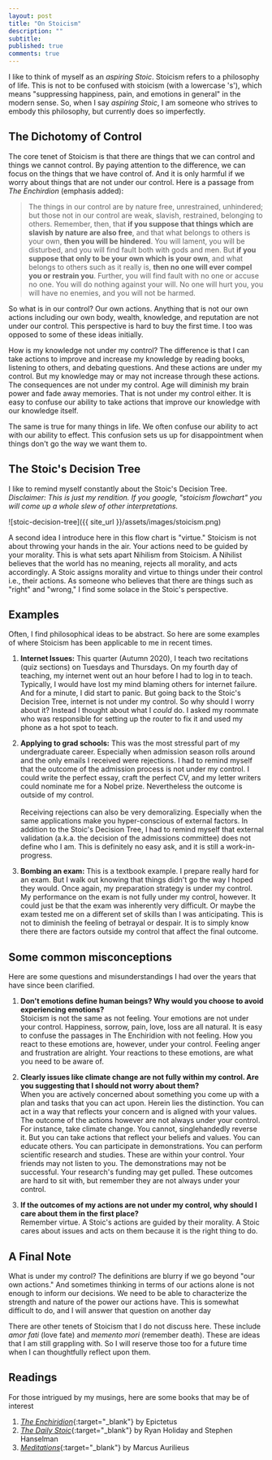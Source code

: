 ```yaml
---
layout: post
title: "On Stoicism"
description: ""
subtitle: 
published: true
comments: true
---
```


I like to think of myself as an *aspiring Stoic*. Stoicism refers to a philosophy of life. This is not to be confused with stoicism (with a lowercase 's'), which means "suppressing happiness, pain, and emotions in general" in the modern sense. So, when I say *aspiring Stoic*, I am someone who strives to embody this philosophy, but currently does so imperfectly.

<!--excerpt_ends-->
## The Dichotomy of Control

The core tenet of Stoicism is that there are things that we can control and things we cannot control. By paying attention to the difference, we can focus on the things that we have control of. And it is only harmful if we worry about things that are not under our control. Here is a passage from *The Enchirdion* (emphasis added):

> The things in our control are by nature free, unrestrained, unhindered; but those not in our control are weak, slavish, restrained, belonging to others. Remember, then, that **if you suppose that things which are slavish by nature are also free**, and that what belongs to others is your own, **then you will be hindered**. You will lament, you will be disturbed, and you will find fault both with gods and men. But **if you suppose that only to be your own which is your own**, and what belongs to others such as it really is, **then no one will ever compel you or restrain you**. Further, you will find fault with no one or accuse no one. You will do nothing against your will. No one will hurt you, you will have no enemies, and you will not be harmed.

So what is in our control? Our own actions. Anything that is not our own actions including our own body, wealth, knowledge, and reputation are not under our control. This perspective is hard to buy the first time. I too was opposed to some of these ideas initially.

How is my knowledge not under my control? The difference is that I can take actions to improve and increase my knowledge by reading books, listening to others, and debating questions. And these actions are under my control. But my knowledge may or may not increase through these actions. The consequences are not under my control. Age will diminish my brain power and fade away memories. That is not under my control either. It is easy to confuse our ability to take actions that improve our knowledge with our knowledge itself.

The same is true for many things in life. We often confuse our ability to act with our ability to effect. This confusion sets us up for disappointment when things don't go the way we want them to.

## The Stoic's Decision Tree
I like to remind myself constantly about the Stoic's Decision Tree. <br>
*Disclaimer: This is just my rendition. If you google, "stoicism flowchart" you will come up a whole slew of other interpretations.*

![stoic-decision-tree]({{ site_url }}/assets/images/stoicism.png)

A second idea I introduce here in this flow chart is "virtue." Stoicism is not about throwing your hands in the air. Your actions need to be guided by your morality. This is what sets apart Nihilism from Stoicism. A Nihilist believes that the world has no meaning, rejects all morality, and acts accordingly. A Stoic assigns morality and virtue to things under their control i.e., their actions. As someone who believes that there are things such as "right" and "wrong," I find some solace in the Stoic's perspective.

## Examples

Often, I find philosophical ideas to be abstract. So here are some examples of where Stoicism has been applicable to me in recent times.

1. **Internet Issues:** This quarter (Autumn 2020), I teach two recitations (quiz sections) on Tuesdays and Thursdays. On my fourth day of teaching, my internet went out an hour before I had to log in to teach. Typically, I would have lost my mind blaming others for internet failure. And for a minute, I did start to panic. But going back to the Stoic's Decision Tree, internet is not under my control. So why should I worry about it? Instead I thought about what I *could* do. I asked my roommate who was responsible for setting up the router to fix it and used my phone as a hot spot to teach.

2. **Applying to grad schools:** This was the most stressful part of my undergraduate career. Especially when admission season rolls around and the only emails I received were rejections. I had to remind myself that the outcome of the admission process is not under my control. I could write the perfect essay, craft the perfect CV, and my letter writers could nominate me for a Nobel prize. Nevertheless the outcome is outside of my control. <br> <br>
Receiving rejections can also be very demoralizing. Especially when the same applications make you hyper-conscious of external factors. In addition to the Stoic's Decision Tree, I had to remind myself that external validation (a.k.a. the decision of the admissions committee) does not define who I am. This is definitely no easy ask, and it is still a work-in-progress.

3. **Bombing an exam:** This is a textbook example. I prepare really hard for an exam. But I walk out knowing that things didn't go the way I hoped they would. Once again, my preparation strategy is under my control. My performance on the exam is not fully under my control, however. It could just be that the exam was inherently very difficult. Or maybe the exam tested me on a different set of skills than I was anticipating. This is not to diminish the feeling of betrayal or despair. It is to simply know there there are factors outside my control that affect the final outcome.

## Some common misconceptions

Here are some questions and misunderstandings I had over the years that have since been clarified.

1. **Don't emotions define human beings? Why would you choose to avoid experiencing emotions?** <br>
Stoicism is not the same as not feeling. Your emotions are not under your control. Happiness, sorrow, pain, love, loss are all natural. It is easy to confuse the passages in The Enchiridion with not feeling. How you react to these emotions are, however, under your control. Feeling anger and frustration are alright. Your reactions to these emotions, are what you need to be aware of.

2. **Clearly issues like climate change are not fully within my control. Are you suggesting that I should not worry about them?** <br>
When you are actively concerned about something you come up with a plan and tasks that you can act upon. Herein lies the distinction. You can act in a way that reflects your concern and is aligned with your values. The outcome of the actions however are not always under your control. For instance, take climate change. You cannot, singlehandedly reverse it. But you can take actions that reflect your beliefs and values. You can educate others. You can participate in demonstrations. You can perform scientific research and studies. These are within your control. Your friends may not listen to you. The demonstrations may not be successful. Your research's funding may get pulled. These outcomes are hard to sit with, but remember they are not always under your control.

3. **If the outcomes of my actions are not under my control, why should I care about them in the first place?** <br>
Remember virtue. A Stoic's actions are guided by their morality. A Stoic cares about issues and acts on them because it is the right thing to do.

## A Final Note

What is under my control? The definitions are blurry if we go beyond "our own actions." And sometimes thinking in terms of our actions alone is not enough to inform our decisions. We need to be able to characterize the strength and nature of the power our actions have. This is somewhat difficult to do, and I will answer that question on another day

There are other tenets of Stoicism that I do not discuss here. These include *amor fati* (love fate) and *memento mori* (remember death). These are ideas that I am still grappling with. So I will reserve those too for a future time when I can thoughtfully reflect upon them.

## Readings

For those intrigued by my musings, here are some books that may be of interest

1. [*The Enchiridion*](http://classics.mit.edu/Epictetus/epicench.html){:target="_blank"} by Epictetus
2. [*The Daily Stoic*](https://www.goodreads.com/book/show/29093292-the-daily-stoic){:target="_blank"} by Ryan Holiday and Stephen Hanselman
3. [*Meditations*](https://www.goodreads.com/book/show/30659.Meditations){:target="_blank"} by Marcus Aurilieus